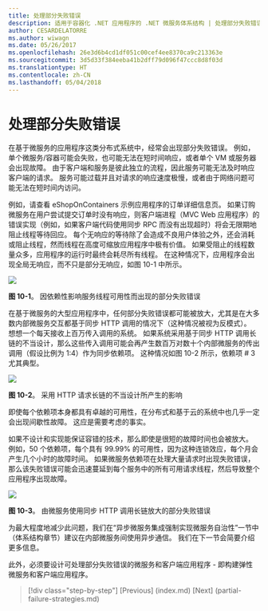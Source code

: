 ```yaml
---
title: 处理部分失败错误
description: 适用于容器化 .NET 应用程序的 .NET 微服务体系结构 | 处理部分失败错误
author: CESARDELATORRE
ms.author: wiwagn
ms.date: 05/26/2017
ms.openlocfilehash: 26e3d6b4cd1df051c00cef4ee8370ca9c213363e
ms.sourcegitcommit: 3d5d33f384eeba41b2dff79d096f47ccc8d8f03d
ms.translationtype: HT
ms.contentlocale: zh-CN
ms.lasthandoff: 05/04/2018
---
```

# <a name="handling-partial-failure"></a>处理部分失败错误

在基于微服务的应用程序这类分布式系统中，经常会出现部分失败错误。 例如，单个微服务/容器可能会失败，也可能无法在短时间响应，或者单个 VM 或服务器会出现故障。 由于客户端和服务是彼此独立的流程，因此服务可能无法及时响应客户端的请求。 服务可能过载并且对请求的响应速度极慢，或者由于网络问题可能无法在短时间内访问。

例如，请查看 eShopOnContainers 示例应用程序的订单详细信息页。 如果订购微服务在用户尝试提交订单时没有响应，则客户端进程（MVC Web 应用程序）的错误实现（例如，如果客户端代码使用同步 RPC 而没有出现超时）将会无限期地阻止线程等待回应。 每个无响应的等待除了会造成不良用户体验之外，还会消耗或阻止线程，然而线程在高度可缩放应用程序中极有价值。 如果受阻止的线程数量众多，应用程序的运行时最终会耗尽所有线程。 在这种情况下，应用程序会出现全局无响应，而不只是部分无响应，如图 10-1 中所示。

![](./media/image1.png)

**图 10-1**。 因依赖性影响服务线程可用性而出现的部分失败错误

在基于微服务的大型应用程序中，任何部分失败错误都可能被放大，尤其是在大多数内部微服务交互都基于同步 HTTP 调用的情况下（这种情况被视为反模式）。 想想一个每天接收上百万传入调用的系统。 如果系统采用基于同步 HTTP 调用长链的不当设计，那么这些传入调用可能会再产生数百万对数十个内部微服务的传出调用（假设比例为 1:4）作为同步依赖项。 这种情况如图 10-2 所示，依赖项 \# 3 尤其典型。

![](./media/image2.png)

**图 10-2**。 采用 HTTP 请求长链的不当设计所产生的影响

即使每个依赖项本身都具有卓越的可用性，在分布式和基于云的系统中也几乎一定会出现间歇性故障。 这应是需要考虑的事实。

如果不设计和实现能保证容错的技术，那么即使是很短的故障时间也会被放大。 例如，50 个依赖项，每个具有 99.99% 的可用性，因为这种连锁效应，每个月会产生几个小时的故障时间。 如果微服务依赖项在处理大量请求时出现失败错误，那么该失败错误可能会迅速蔓延到每个服务中的所有可用请求线程，然后导致整个应用程序出现故障。

![](./media/image3.png)

**图 10-3**。 由微服务使用同步 HTTP 调用长链放大的部分失败错误

为最大程度地减少此问题，我们在“异步微服务集成强制实现微服务自治性”一节中（体系结构章节）建议在内部微服务间使用异步通信。 我们在下一节会简要介绍更多信息。

此外，必须要设计可处理部分失败错误的微服务和客户端应用程序 - 即构建弹性微服务和客户端应用程序。


>[!div class="step-by-step"]
[Previous] (index.md) [Next] (partial-failure-strategies.md)
